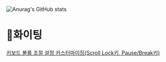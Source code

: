 
![Anurag's GitHub stats](https://github-readme-stats.vercel.app/api?username=BuildEnough&show_icons=true&theme=dark)
# 💪화이팅


[키보드 볼륨 조절 설정 커스터마이징(Scroll Lock키, Pause/Break키)](https://buildenough.tistory.com/18)
